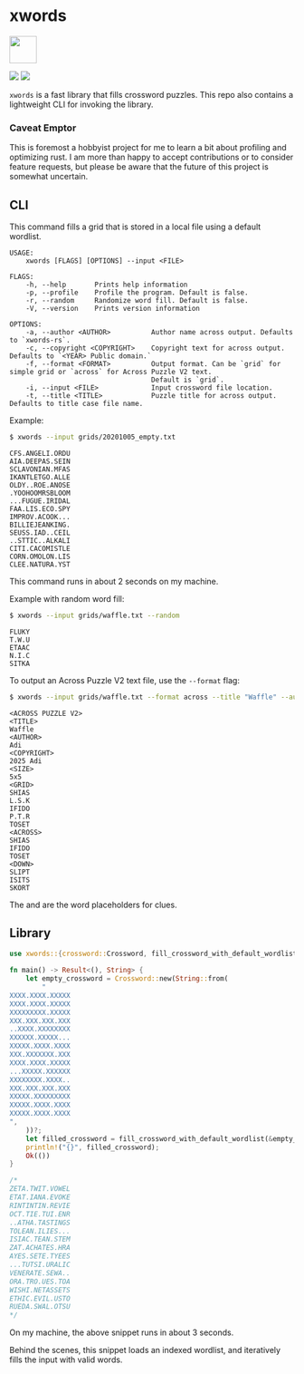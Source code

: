# xwords

<img src="https://raw.githubusercontent.com/szunami/xwords-rs/main/xwords.png" width="48">

![](https://github.com/szunami/xwords-rs/workflows/Build/badge.svg)
[![](http://meritbadge.herokuapp.com/xwords)](https://crates.io/crates/xwords)

`xwords` is a fast library that fills crossword puzzles. 
This repo also contains a lightweight CLI for invoking the library.

### Caveat Emptor

This is foremost a hobbyist project for me to learn a bit about profiling and optimizing rust. 
I am more than happy to accept contributions or to consider feature requests, 
but please be aware that the future of this project is somewhat uncertain.


## CLI

This command fills a grid that is stored in a local file using a default wordlist.

```text
USAGE:
    xwords [FLAGS] [OPTIONS] --input <FILE>

FLAGS:
    -h, --help       Prints help information
    -p, --profile    Profile the program. Default is false.
    -r, --random     Randomize word fill. Default is false.
    -V, --version    Prints version information

OPTIONS:
    -a, --author <AUTHOR>          Author name across output. Defaults to `xwords-rs`.
    -c, --copyright <COPYRIGHT>    Copyright text for across output. Defaults to `<YEAR> Public domain.`
    -f, --format <FORMAT>          Output format. Can be `grid` for simple grid or `across` for Across Puzzle V2 text.
                                   Default is `grid`.
    -i, --input <FILE>             Input crossword file location.
    -t, --title <TITLE>            Puzzle title for across output. Defaults to title case file name.
```

Example:

```bash
$ xwords --input grids/20201005_empty.txt
```

```text
CFS.ANGELI.ORDU
AIA.DEEPAS.SEIN
SCLAVONIAN.MFAS
IKANTLETGO.ALLE
OLDY..ROE.ANOSE
.YOOHOOMRSBLOOM
...FUGUE.IRIDAL
FAA.LIS.ECO.SPY
IMPROV.ACOOK...
BILLIEJEANKING.
SEUSS.IAD..CEIL
..STTIC..ALKALI
CITI.CACOMISTLE
CORN.OMOLON.LIS
CLEE.NATURA.YST
```

This command runs in about 2 seconds on my machine.

Example with random word fill:
    
```bash
$ xwords --input grids/waffle.txt --random
```

```text
FLUKY
T.W.U
ETAAC
N.I.C
SITKA
```

To output an Across Puzzle V2 text file, use the `--format` flag:

```bash
$ xwords --input grids/waffle.txt --format across --title "Waffle" --author "Adi" --copyright "2025 Adi"
```

```text
<ACROSS PUZZLE V2>
<TITLE>
Waffle
<AUTHOR>
Adi
<COPYRIGHT>
2025 Adi
<SIZE>
5x5
<GRID>
SHIAS
L.S.K
IFIDO
P.T.R
TOSET
<ACROSS>
SHIAS
IFIDO
TOSET
<DOWN>
SLIPT
ISITS
SKORT
```

The <ACROSS> and <DOWN> are the word placeholders for clues.

## Library

```rust
use xwords::{crossword::Crossword, fill_crossword_with_default_wordlist};

fn main() -> Result<(), String> {
    let empty_crossword = Crossword::new(String::from(
        "
XXXX.XXXX.XXXXX
XXXX.XXXX.XXXXX
XXXXXXXXX.XXXXX
XXX.XXX.XXX.XXX
..XXXX.XXXXXXXX
XXXXXX.XXXXX...
XXXXX.XXXX.XXXX
XXX.XXXXXXX.XXX
XXXX.XXXX.XXXXX
...XXXXX.XXXXXX
XXXXXXXX.XXXX..
XXX.XXX.XXX.XXX
XXXXX.XXXXXXXXX
XXXXX.XXXX.XXXX
XXXXX.XXXX.XXXX
",
    ))?;
    let filled_crossword = fill_crossword_with_default_wordlist(&empty_crossword, false)?;
    println!("{}", filled_crossword);
    Ok(())
}

/*
ZETA.TWIT.VOWEL
ETAT.IANA.EVOKE
RINTINTIN.REVIE
OCT.TIE.TUI.ENR
..ATHA.TASTINGS
TOLEAN.ILIES...
ISIAC.TEAN.STEM
ZAT.ACHATES.HRA
AYES.SETE.TYEES
...TUTSI.URALIC
VENERATE.SEWA..
ORA.TRO.UES.TOA
WISHI.NETASSETS
ETHIC.EVIL.USTO
RUEDA.SWAL.OTSU
*/
```
On my machine, the above snippet runs in about 3 seconds.

Behind the scenes, this snippet loads an indexed wordlist, and iteratively fills the input with valid words.
